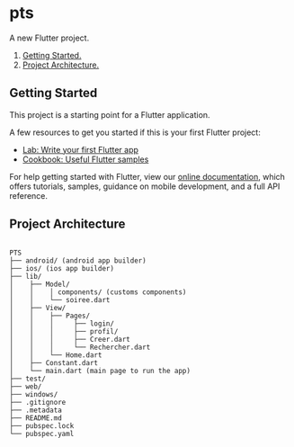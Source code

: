 # pts

A new Flutter project.

1. [Getting Started.](#getting-started)
2. [Project Architecture.](#project-architecture)

## Getting Started

This project is a starting point for a Flutter application.

A few resources to get you started if this is your first Flutter project:

- [Lab: Write your first Flutter app](https://flutter.dev/docs/get-started/codelab)
- [Cookbook: Useful Flutter samples](https://flutter.dev/docs/cookbook)

For help getting started with Flutter, view our
[online documentation](https://flutter.dev/docs), which offers tutorials,
samples, guidance on mobile development, and a full API reference.

## Project Architecture

<pre><code>
PTS
├── android/ (android app builder)
├── ios/ (ios app builder)
├── lib/
│    ├── Model/
│    │    │ components/ (customs components)
│    │    └── soiree.dart
│    ├── View/
│    │    ├── Pages/
│    │    │     ├── login/
│    │    │     ├── profil/
│    │    │     ├── Creer.dart
│    │    │     └── Rechercher.dart
│    │    └── Home.dart
│    ├── Constant.dart
│    └── main.dart (main page to run the app)
├── test/
├── web/
├── windows/
├── .gitignore
├── .metadata
├── README.md
├── pubspec.lock
└── pubspec.yaml
</pre></code>
